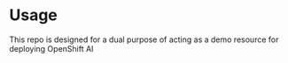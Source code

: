 # Usage

This repo is designed for a dual purpose of acting as a demo resource for deploying OpenShift AI 